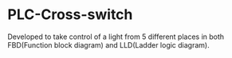 # PLC-Cross-switch
Developed to take control of a light from 5 different places in both FBD(Function block diagram) and LLD(Ladder logic diagram).
